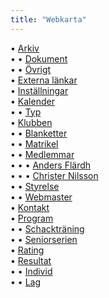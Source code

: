 ```yaml
---
title: "Webkarta"
---
```


• [Arkiv](../Arkiv)  
• • [Dokument](../Arkiv/Dokument)  
• • [Övrigt](../Arkiv/Övrigt)  
• [Externa länkar](../Externa_länkar)  
• [Inställningar](../Inställningar)  
• [Kalender](../Kalender)  
• • [Typ](../Kalender/Typ)  
• [Klubben](../Klubben)  
• • [Blanketter](../Klubben/Blanketter)  
• • [Matrikel](../Klubben/Matrikel)  
• • [Medlemmar](../Klubben/Medlemmar)  
• • • [Anders Flärdh](../Klubben/Medlemmar/Anders_Flärdh)  
• • • [Christer Nilsson](../Klubben/Medlemmar/Christer_Nilsson)  
• • [Styrelse](../Klubben/Styrelse)  
• • [Webmaster](../Klubben/Webmaster)  
• [Kontakt](../Kontakt)  
• [Program](../Program)  
• • [Schackträning](../Program/Schackträning)  
• • [Seniorserien](../Program/Seniorserien)  
• [Rating](../Rating)  
• [Resultat](../Resultat)  
• • [Individ](../Resultat/Individ)  
• • [Lag](../Resultat/Lag)  
